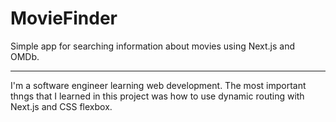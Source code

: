 # MovieFinder
Simple app for searching information about movies using Next.js and OMDb.

---

I'm a software engineer learning web development. The most important thngs that I learned in this project was how to use dynamic routing with Next.js and CSS flexbox.
